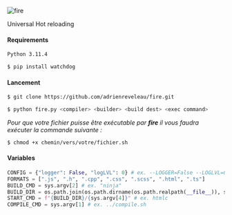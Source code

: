 ![fire](https://github.com/adrienreveleau/fire/assets/131309787/7a8fef99-b3d3-43da-8edf-cc34a8359035)

Universal Hot reloading

#### Requirements
```bash
Python 3.11.4

$ pip install watchdog   
```

#### Lancement
```bash
$ git clone https://github.com/adrienreveleau/fire.git
```
```bash
$ python fire.py <compiler> <builder> <build dest> <exec command> 
```
*Pour que votre fichier puisse être exécutable par **fire** il vous faudra exécuter la commande suivante :*
```bash
$ chmod +x chemin/vers/votre/fichier.sh
```
#### Variables

```python
CONFIG = {"logger": False, "logLVL": 0} # ex. --LOGGER=False --LOGLVL=0
FORMATS = [".js", ".h", ".cpp", ".css", ".scss", ".html", ".ts"]
BUILD_CMD = sys.argv[2] # ex. "ninja"
BUILD_DIR = os.path.join(os.path.dirname(os.path.realpath(__file__)), sys.argv[3]) # ex. ../build
START_CMD = f"{BUILD_DIR}/{sys.argv[4]}" # ex. htmlc 
COMPILE_CMD = sys.argv[1] # ex. ../compile.sh
```

